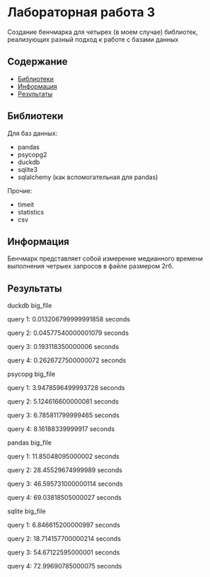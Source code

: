 # Лабораторная работа 3
Создание бенчмарка для четырех (в моем случае) библиотек, реализующих разный подход к работе с базами данных

## Содержание
- [Библиотеки](#Библиотеки)
- [Информация](#Информация)
- [Результаты](#Результаты)


## Библиотеки
Для баз данных:
- pandas
- psycopg2
- duckdb
- sqlite3
- sqlalchemy (как вспомогательная для pandas)
  
Прочие:
- timeit
- statistics
- csv

## Информация
Бенчмарк представляет собой измерение медианного времени выполнения четрыех запросов в файле размером 2гб.

## Результаты
duckdb big_file

query 1: 0.013206799999991858 seconds

query 2: 0.04577540000001079 seconds

query 3: 0.193118350000006 seconds

query 4: 0.2626727500000072 seconds


psycopg big_file

query 1: 3.9478596499993728 seconds

query 2: 5.124616600000081 seconds

query 3: 6.785811799999465 seconds

query 4: 8.16188339999917 seconds


pandas big_file

query 1: 11.85048095000002 seconds

query 2: 28.45529674999989 seconds

query 3: 46.595731000000114 seconds

query 4: 69.03818505000027 seconds


sqlite big_file

query 1: 6.846615200000997 seconds

query 2: 18.714157700000214 seconds

query 3: 54.67122595000001 seconds

query 4: 72.99690785000075 seconds




